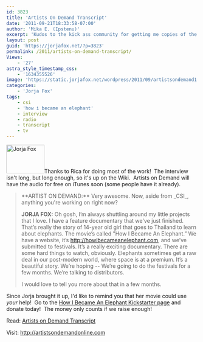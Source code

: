 ```yaml
---
id: 3823
title: 'Artists On Demand Transcript'
date: '2011-09-21T18:33:58-07:00'
author: 'Mika E. (Ipstenu)'
excerpt: 'Kudos to the kick ass community for getting me copies of the audio and helping transcribe!  You guys rock and here we have it!'
layout: post
guid: 'https://jorjafox.net/?p=3823'
permalink: /2011/artists-on-demand-transcript/
Views:
    - '27'
astra_style_timestamp_css:
    - '1634355526'
image: 'https://static.jorjafox.net/wordpress/2011/09/artistsondemand1.png'
categories:
    - 'Jorja Fox'
tags:
    - csi
    - 'how i became an elephant'
    - interview
    - radio
    - transcript
    - tv
---
```


<img class="alignleft size-thumbnail wp-image-3824" title="Jorja Fox" src="//static.jorjafox.net/wordpress/2011/09/artistsondemand1-210x140.png" alt="Jorja Fox" width="100" height="75" />Thanks to Rica for doing most of the work!  The interview isn't long, but long enough, so it's up on the Wiki.  Artists on Demand will have the audio for free on iTunes soon (some people have it already).
<blockquote>**ARTIST ON DEMAND:** Very awesome. Now, aside from _CSI_, anything you're working on right now?

**JORJA FOX:** Oh gosh, I’m always shuttling around my little projects that I love. I have a feature documentary that we've just finished. That’s really the story of 14-year old girl that goes to Thailand to learn about elephants. The movie’s called "How I Became An Elephant.” We have a website, it’s <a href="http://howibecameanelephant.com/">http://howibecameanelephant.com</a>, and we’ve submitted to festivals. It’s a really exciting documentary. There are some hard things to watch, obviously. Elephants sometimes get a raw deal in our post-modern world, where space is at a premium. It’s a beautiful story. We’re hoping -- We’re going to do the festivals for a few months. We’re talking to distributors.

I would love to tell you more about that in a few months.</blockquote>
Since Jorja brought it up, I'd like to remind you that her movie could use _your_ help!  Go to the <a href="http://www.kickstarter.com/projects/timgorski/how-i-became-an-elephant">How I Became An Elephant Kickstarter page</a> and donate today!  The money only counts if we raise enough!

Read: <a href="https://jorjafox.net/wiki/Artists_on_Demand_Radio_(21_September_2011)">Artists on Demand Transcript</a>

Visit: <a href="http://artistsondemandonline.com">http://artistsondemandonline.com</a>
